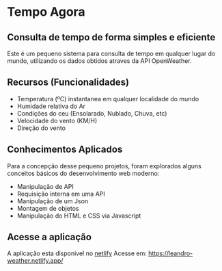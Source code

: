 # Tempo Agora 
## Consulta de tempo de forma simples e eficiente

Este é um pequeno sistema para consulta de tempo em qualquer lugar do mundo, utilizando os dados obtidos atraves da API OpenWeather.

## Recursos (Funcionalidades)

- Temperatura (ºC) instantanea em qualquer localidade do mundo
- Humidade relativa do Ar
- Condições do ceu (Ensolarado, Nublado, Chuva, etc)
- Velocidade do vento (KM/H)
- Direção do vento



## Conhecimentos Aplicados

Para a concepção desse pequeno projetos, foram explorados alguns conceitos básicos do desenvolvimento web moderno:

- Manipulação de API
- Requisição interna em uma API
- Manipulação de um Json
- Montagem de objetos
- Manipulação do HTML e CSS via Javascript

## Acesse a aplicação

A aplicação esta disponivel no [netlify](https://www.netlify.com/)
Acesse em: https://leandro-weather.netlify.app/

